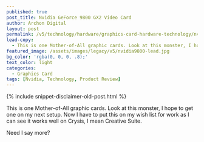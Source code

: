 ```yaml
---
published: true
post_title: Nvidia GeForce 9800 GX2 Video Card
author: Archon Digital
layout: post
permalink: /v5/technology/hardware/graphics-card-hardware-technology/nvidia-geforce-9800-gx2-video-card/
lead-copy:
  - This is one Mother-of-All graphic cards. Look at this monster, I hope to get one on my next setup. Now I have to put this on my wish list for work as I can see it works well on Crysis, I mean Creative Suite.
featured_image: /assets/images/legacy/v5/nvidia9800-lead.jpg
bg_color: 'rgba(0, 0, 0, .8);'
text_color: light
categories:
  - Graphics Card
tags: [Nvidia, Technology, Product Review]
---
```

{% include snippet-disclaimer-old-post.html %}

This is one Mother-of-All graphic cards. Look at this monster, I hope to get one on my next setup. Now I have to put this on my wish list for work as I can see it works well on Crysis, I mean Creative Suite.



Need I say more?